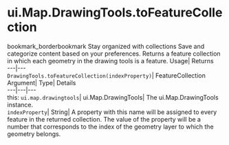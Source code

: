  
#  ui.Map.DrawingTools.toFeatureCollection 
bookmark_borderbookmark Stay organized with collections  Save and categorize content based on your preferences.
Returns a feature collection in which each geometry in the drawing tools is a feature. 
Usage| Returns  
---|---  
`DrawingTools.toFeatureCollection(indexProperty)`| FeatureCollection  
Argument| Type| Details  
---|---|---  
this: `ui.map.drawingtools`| ui.Map.DrawingTools| The ui.Map.DrawingTools instance.  
`indexProperty`| String| A property with this name will be assigned to every feature in the returned collection. The value of the property will be a number that corresponds to the index of the geometry layer to which the geometry belongs.  
